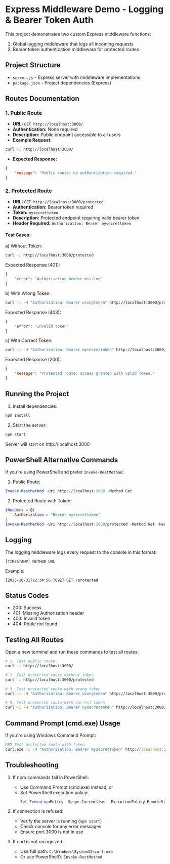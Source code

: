 # Express Middleware Demo - Logging & Bearer Token Auth

This project demonstrates two custom Express middleware functions:
1. Global logging middleware that logs all incoming requests
2. Bearer token authentication middleware for protected routes

## Project Structure

- `server.js` - Express server with middleware implementations
- `package.json` - Project dependencies (Express)

## Routes Documentation

### 1. Public Route
- **URL:** `GET http://localhost:3000/`
- **Authentication:** None required
- **Description:** Public endpoint accessible to all users
- **Example Request:**
```bash
curl -i http://localhost:3000/
```
- **Expected Response:**
```json
{
    "message": "Public route: no authentication required."
}
```

### 2. Protected Route
- **URL:** `GET http://localhost:3000/protected`
- **Authentication:** Bearer token required
- **Token:** `mysecrettoken`
- **Description:** Protected endpoint requiring valid bearer token
- **Header Required:** `Authorization: Bearer mysecrettoken`

#### Test Cases:

a) Without Token:
```bash
curl -i http://localhost:3000/protected
```
Expected Response (401):
```json
{
    "error": "Authorization header missing"
}
```

b) With Wrong Token:
```bash
curl -i -H "Authorization: Bearer wrongtoken" http://localhost:3000/protected
```
Expected Response (403):
```json
{
    "error": "Invalid token"
}
```

c) With Correct Token:
```bash
curl -i -H "Authorization: Bearer mysecrettoken" http://localhost:3000/protected
```
Expected Response (200):
```json
{
    "message": "Protected route: access granted with valid token."
}
```

## Running the Project

1. Install dependencies:
```bash
npm install
```

2. Start the server:
```bash
npm start
```
Server will start on http://localhost:3000

## PowerShell Alternative Commands

If you're using PowerShell and prefer `Invoke-RestMethod`:

1. Public Route:
```powershell
Invoke-RestMethod -Uri http://localhost:3000 -Method Get
```

2. Protected Route with Token:
```powershell
$headers = @{
    Authorization = "Bearer mysecrettoken"
}
Invoke-RestMethod -Uri http://localhost:3000/protected -Method Get -Headers $headers
```

## Logging

The logging middleware logs every request to the console in this format:
```
[TIMESTAMP] METHOD URL
```
Example:
```
[2025-10-31T12:34:56.789Z] GET /protected
```

## Status Codes

- 200: Success
- 401: Missing Authorization header
- 403: Invalid token
- 404: Route not found

## Testing All Routes

Open a new terminal and run these commands to test all routes:

```bash
# 1. Test public route
curl -i http://localhost:3000/

# 2. Test protected route without token
curl -i http://localhost:3000/protected

# 3. Test protected route with wrong token
curl -i -H "Authorization: Bearer wrongtoken" http://localhost:3000/protected

# 4. Test protected route with correct token
curl -i -H "Authorization: Bearer mysecrettoken" http://localhost:3000/protected
```

## Command Prompt (cmd.exe) Usage

If you're using Windows Command Prompt:
```cmd
REM Test protected route with token
curl.exe -i -H "Authorization: Bearer mysecrettoken" http://localhost:3000/protected
```

## Troubleshooting

1. If npm commands fail in PowerShell:
   - Use Command Prompt (cmd.exe) instead, or
   - Set PowerShell execution policy:
     ```powershell
     Set-ExecutionPolicy -Scope CurrentUser -ExecutionPolicy RemoteSigned -Force
     ```

2. If connection is refused:
   - Verify the server is running (`npm start`)
   - Check console for any error messages
   - Ensure port 3000 is not in use

3. If curl is not recognized:
   - Use full path: `C:\Windows\System32\curl.exe`
   - Or use PowerShell's `Invoke-RestMethod`
